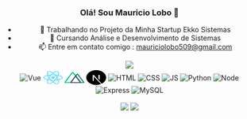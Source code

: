 <div align="center">

### Olá! Sou Mauricio Lobo 👋

- 🔭 Trabalhando no Projeto da Minha Startup Ekko Sistemas
- 🌱 Cursando Análise e Desenvolvimento de Sistemas
- 📫 Entre em contato comigo : mauriciolobo509@gmail.com

<picture>
  <source
    srcset="https://github-readme-stats.vercel.app/api?username=MaauLobo&show_icons=true&theme=dark"
    media="(prefers-color-scheme: dark)"
  />
  <source
    srcset="https://github-readme-stats.vercel.app/api?username=MaauLobo&show_icons=true"
    media="(prefers-color-scheme: light), (prefers-color-scheme: no-preference)"
  />
  <img src="https://github-readme-stats.vercel.app/api?username=MaauLobo&show_icons=true" />
</picture>

 </div>
<div align="center">
 <img align="center" alt="Vue" height="30" width="40" src="https://cdn.jsdelivr.net/gh/devicons/devicon/icons/vuejs/vuejs-original-wordmark.svg" />
 <img align="center" alt="Nuxt Js" height="30" width="40" src="https://raw.githubusercontent.com/devicons/devicon/master/icons/react/react-original.svg" />
  <img align="center" alt="Next Js" height="30" width="40" src="https://raw.githubusercontent.com/devicons/devicon/master/icons/nuxtjs/nuxtjs-original.svg" />
  <img align="center" alt="React" height="30" width="40" src="https://raw.githubusercontent.com/devicons/devicon/master/icons/nextjs/nextjs-original.svg" />
 <img align="center" alt="HTML" height="30" width="40" src="https://cdn.jsdelivr.net/gh/devicons/devicon/icons/html5/html5-original.svg" />
 <img align="center" alt="CSS" height="30" width="40" src="https://cdn.jsdelivr.net/gh/devicons/devicon/icons/css3/css3-original.svg"/>
 <img align="center" alt="JS" height="30" width="40" src="https://cdn.jsdelivr.net/gh/devicons/devicon/icons/javascript/javascript-original.svg"/>
 <img align="center" alt="Python" height="30" width="40" src="https://cdn.jsdelivr.net/gh/devicons/devicon/icons/python/python-original.svg"/>
 <img align="center" alt="Node" height="30" width="40" src="https://cdn.jsdelivr.net/gh/devicons/devicon/icons/nodejs/nodejs-original-wordmark.svg" />
 <img align="center" alt="Express" height="30" width="40" src="https://cdn.jsdelivr.net/gh/devicons/devicon/icons/express/express-original-wordmark.svg" />
 <img align="center" alt="MySQL" height="30" width="40" src="https://cdn.jsdelivr.net/gh/devicons/devicon/icons/mysql/mysql-original-wordmark.svg" />
</div>
  
<div align="center"> <br>
  <a href = "mailto:joohn_fsa@hotmail.com"><img src="https://img.shields.io/badge/-Gmail-%23333?style=for-the-badge&logo=gmail&logoColor=white" target="_blank"></a>
 <a href="https://www.linkedin.com/in/john-lucas-a23880208/" target="_blank"><img src="https://img.shields.io/badge/-LinkedIn-%230077B5?style=for-the-badge&logo=linkedin&logoColor=white" target="_blank"></a> 
</div> 
